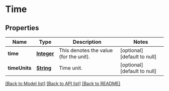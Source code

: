 # Time
## Properties

Name | Type | Description | Notes
------------ | ------------- | ------------- | -------------
**time** | [**Integer**](integer.md) | This denotes the value (for the unit). | [optional] [default to null]
**timeUnits** | [**String**](string.md) | Time unit. | [optional] [default to null]

[[Back to Model list]](../README.md#documentation-for-models) [[Back to API list]](../README.md#documentation-for-api-endpoints) [[Back to README]](../README.md)

